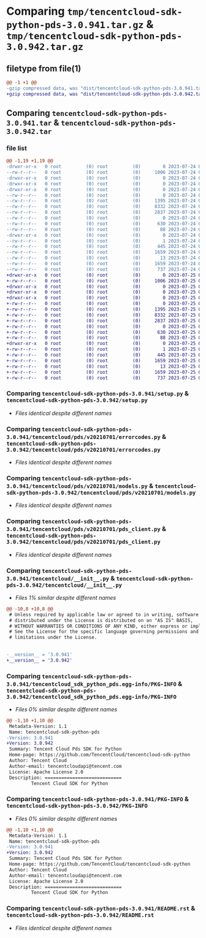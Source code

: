 # Comparing `tmp/tencentcloud-sdk-python-pds-3.0.941.tar.gz` & `tmp/tencentcloud-sdk-python-pds-3.0.942.tar.gz`

## filetype from file(1)

```diff
@@ -1 +1 @@
-gzip compressed data, was "dist/tencentcloud-sdk-python-pds-3.0.941.tar", last modified: Mon Jul 24 00:41:38 2023, max compression
+gzip compressed data, was "dist/tencentcloud-sdk-python-pds-3.0.942.tar", last modified: Tue Jul 25 04:22:55 2023, max compression
```

## Comparing `tencentcloud-sdk-python-pds-3.0.941.tar` & `tencentcloud-sdk-python-pds-3.0.942.tar`

### file list

```diff
@@ -1,19 +1,19 @@
-drwxr-xr-x   0 root         (0) root         (0)        0 2023-07-24 00:41:38.000000 tencentcloud-sdk-python-pds-3.0.941/
--rw-r--r--   0 root         (0) root         (0)     1006 2023-07-24 00:41:38.000000 tencentcloud-sdk-python-pds-3.0.941/setup.py
-drwxr-xr-x   0 root         (0) root         (0)        0 2023-07-24 00:41:38.000000 tencentcloud-sdk-python-pds-3.0.941/tencentcloud/
-drwxr-xr-x   0 root         (0) root         (0)        0 2023-07-24 00:41:38.000000 tencentcloud-sdk-python-pds-3.0.941/tencentcloud/pds/
-drwxr-xr-x   0 root         (0) root         (0)        0 2023-07-24 00:41:38.000000 tencentcloud-sdk-python-pds-3.0.941/tencentcloud/pds/v20210701/
--rw-r--r--   0 root         (0) root         (0)        0 2023-07-24 00:41:38.000000 tencentcloud-sdk-python-pds-3.0.941/tencentcloud/pds/v20210701/__init__.py
--rw-r--r--   0 root         (0) root         (0)     1395 2023-07-24 00:41:38.000000 tencentcloud-sdk-python-pds-3.0.941/tencentcloud/pds/v20210701/errorcodes.py
--rw-r--r--   0 root         (0) root         (0)     8332 2023-07-24 00:41:38.000000 tencentcloud-sdk-python-pds-3.0.941/tencentcloud/pds/v20210701/models.py
--rw-r--r--   0 root         (0) root         (0)     2837 2023-07-24 00:41:38.000000 tencentcloud-sdk-python-pds-3.0.941/tencentcloud/pds/v20210701/pds_client.py
--rw-r--r--   0 root         (0) root         (0)        0 2023-07-24 00:41:38.000000 tencentcloud-sdk-python-pds-3.0.941/tencentcloud/pds/__init__.py
--rw-r--r--   0 root         (0) root         (0)      630 2023-07-24 00:41:38.000000 tencentcloud-sdk-python-pds-3.0.941/tencentcloud/__init__.py
--rw-r--r--   0 root         (0) root         (0)       88 2023-07-24 00:41:38.000000 tencentcloud-sdk-python-pds-3.0.941/setup.cfg
-drwxr-xr-x   0 root         (0) root         (0)        0 2023-07-24 00:41:38.000000 tencentcloud-sdk-python-pds-3.0.941/tencentcloud_sdk_python_pds.egg-info/
--rw-r--r--   0 root         (0) root         (0)        1 2023-07-24 00:41:38.000000 tencentcloud-sdk-python-pds-3.0.941/tencentcloud_sdk_python_pds.egg-info/dependency_links.txt
--rw-r--r--   0 root         (0) root         (0)      445 2023-07-24 00:41:38.000000 tencentcloud-sdk-python-pds-3.0.941/tencentcloud_sdk_python_pds.egg-info/SOURCES.txt
--rw-r--r--   0 root         (0) root         (0)     1659 2023-07-24 00:41:38.000000 tencentcloud-sdk-python-pds-3.0.941/tencentcloud_sdk_python_pds.egg-info/PKG-INFO
--rw-r--r--   0 root         (0) root         (0)       13 2023-07-24 00:41:38.000000 tencentcloud-sdk-python-pds-3.0.941/tencentcloud_sdk_python_pds.egg-info/top_level.txt
--rw-r--r--   0 root         (0) root         (0)     1659 2023-07-24 00:41:38.000000 tencentcloud-sdk-python-pds-3.0.941/PKG-INFO
--rw-r--r--   0 root         (0) root         (0)      737 2023-07-24 00:41:38.000000 tencentcloud-sdk-python-pds-3.0.941/README.rst
+drwxr-xr-x   0 root         (0) root         (0)        0 2023-07-25 04:22:55.000000 tencentcloud-sdk-python-pds-3.0.942/
+-rw-r--r--   0 root         (0) root         (0)     1006 2023-07-25 04:22:55.000000 tencentcloud-sdk-python-pds-3.0.942/setup.py
+drwxr-xr-x   0 root         (0) root         (0)        0 2023-07-25 04:22:55.000000 tencentcloud-sdk-python-pds-3.0.942/tencentcloud/
+drwxr-xr-x   0 root         (0) root         (0)        0 2023-07-25 04:22:55.000000 tencentcloud-sdk-python-pds-3.0.942/tencentcloud/pds/
+drwxr-xr-x   0 root         (0) root         (0)        0 2023-07-25 04:22:55.000000 tencentcloud-sdk-python-pds-3.0.942/tencentcloud/pds/v20210701/
+-rw-r--r--   0 root         (0) root         (0)        0 2023-07-25 04:22:55.000000 tencentcloud-sdk-python-pds-3.0.942/tencentcloud/pds/v20210701/__init__.py
+-rw-r--r--   0 root         (0) root         (0)     1395 2023-07-25 04:22:55.000000 tencentcloud-sdk-python-pds-3.0.942/tencentcloud/pds/v20210701/errorcodes.py
+-rw-r--r--   0 root         (0) root         (0)     8332 2023-07-25 04:22:55.000000 tencentcloud-sdk-python-pds-3.0.942/tencentcloud/pds/v20210701/models.py
+-rw-r--r--   0 root         (0) root         (0)     2837 2023-07-25 04:22:55.000000 tencentcloud-sdk-python-pds-3.0.942/tencentcloud/pds/v20210701/pds_client.py
+-rw-r--r--   0 root         (0) root         (0)        0 2023-07-25 04:22:55.000000 tencentcloud-sdk-python-pds-3.0.942/tencentcloud/pds/__init__.py
+-rw-r--r--   0 root         (0) root         (0)      630 2023-07-25 04:22:55.000000 tencentcloud-sdk-python-pds-3.0.942/tencentcloud/__init__.py
+-rw-r--r--   0 root         (0) root         (0)       88 2023-07-25 04:22:55.000000 tencentcloud-sdk-python-pds-3.0.942/setup.cfg
+drwxr-xr-x   0 root         (0) root         (0)        0 2023-07-25 04:22:55.000000 tencentcloud-sdk-python-pds-3.0.942/tencentcloud_sdk_python_pds.egg-info/
+-rw-r--r--   0 root         (0) root         (0)        1 2023-07-25 04:22:55.000000 tencentcloud-sdk-python-pds-3.0.942/tencentcloud_sdk_python_pds.egg-info/dependency_links.txt
+-rw-r--r--   0 root         (0) root         (0)      445 2023-07-25 04:22:55.000000 tencentcloud-sdk-python-pds-3.0.942/tencentcloud_sdk_python_pds.egg-info/SOURCES.txt
+-rw-r--r--   0 root         (0) root         (0)     1659 2023-07-25 04:22:55.000000 tencentcloud-sdk-python-pds-3.0.942/tencentcloud_sdk_python_pds.egg-info/PKG-INFO
+-rw-r--r--   0 root         (0) root         (0)       13 2023-07-25 04:22:55.000000 tencentcloud-sdk-python-pds-3.0.942/tencentcloud_sdk_python_pds.egg-info/top_level.txt
+-rw-r--r--   0 root         (0) root         (0)     1659 2023-07-25 04:22:55.000000 tencentcloud-sdk-python-pds-3.0.942/PKG-INFO
+-rw-r--r--   0 root         (0) root         (0)      737 2023-07-25 04:22:55.000000 tencentcloud-sdk-python-pds-3.0.942/README.rst
```

### Comparing `tencentcloud-sdk-python-pds-3.0.941/setup.py` & `tencentcloud-sdk-python-pds-3.0.942/setup.py`

 * *Files identical despite different names*

### Comparing `tencentcloud-sdk-python-pds-3.0.941/tencentcloud/pds/v20210701/errorcodes.py` & `tencentcloud-sdk-python-pds-3.0.942/tencentcloud/pds/v20210701/errorcodes.py`

 * *Files identical despite different names*

### Comparing `tencentcloud-sdk-python-pds-3.0.941/tencentcloud/pds/v20210701/models.py` & `tencentcloud-sdk-python-pds-3.0.942/tencentcloud/pds/v20210701/models.py`

 * *Files identical despite different names*

### Comparing `tencentcloud-sdk-python-pds-3.0.941/tencentcloud/pds/v20210701/pds_client.py` & `tencentcloud-sdk-python-pds-3.0.942/tencentcloud/pds/v20210701/pds_client.py`

 * *Files identical despite different names*

### Comparing `tencentcloud-sdk-python-pds-3.0.941/tencentcloud/__init__.py` & `tencentcloud-sdk-python-pds-3.0.942/tencentcloud/__init__.py`

 * *Files 1% similar despite different names*

```diff
@@ -10,8 +10,8 @@
 # Unless required by applicable law or agreed to in writing, software
 # distributed under the License is distributed on an "AS IS" BASIS,
 # WITHOUT WARRANTIES OR CONDITIONS OF ANY KIND, either express or implied.
 # See the License for the specific language governing permissions and
 # limitations under the License.
 
 
-__version__ = '3.0.941'
+__version__ = '3.0.942'
```

### Comparing `tencentcloud-sdk-python-pds-3.0.941/tencentcloud_sdk_python_pds.egg-info/PKG-INFO` & `tencentcloud-sdk-python-pds-3.0.942/tencentcloud_sdk_python_pds.egg-info/PKG-INFO`

 * *Files 0% similar despite different names*

```diff
@@ -1,10 +1,10 @@
 Metadata-Version: 1.1
 Name: tencentcloud-sdk-python-pds
-Version: 3.0.941
+Version: 3.0.942
 Summary: Tencent Cloud Pds SDK for Python
 Home-page: https://github.com/TencentCloud/tencentcloud-sdk-python
 Author: Tencent Cloud
 Author-email: tencentcloudapi@tencent.com
 License: Apache License 2.0
 Description: ============================
         Tencent Cloud SDK for Python
```

### Comparing `tencentcloud-sdk-python-pds-3.0.941/PKG-INFO` & `tencentcloud-sdk-python-pds-3.0.942/PKG-INFO`

 * *Files 0% similar despite different names*

```diff
@@ -1,10 +1,10 @@
 Metadata-Version: 1.1
 Name: tencentcloud-sdk-python-pds
-Version: 3.0.941
+Version: 3.0.942
 Summary: Tencent Cloud Pds SDK for Python
 Home-page: https://github.com/TencentCloud/tencentcloud-sdk-python
 Author: Tencent Cloud
 Author-email: tencentcloudapi@tencent.com
 License: Apache License 2.0
 Description: ============================
         Tencent Cloud SDK for Python
```

### Comparing `tencentcloud-sdk-python-pds-3.0.941/README.rst` & `tencentcloud-sdk-python-pds-3.0.942/README.rst`

 * *Files identical despite different names*

